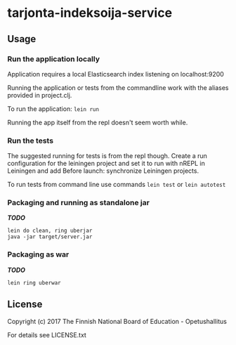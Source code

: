 # tarjonta-indeksoija-service

## Usage

### Run the application locally

Application requires a local Elasticsearch index listening on localhost:9200

Running the application or tests from the commandline work with the aliases provided in
project.clj. 

To run the application: `lein run`

Running the app itself from the repl doesn't seem worth while.


### Run the tests

The suggested running for tests is from the repl though. Create a run configuration for the leiningen 
project and set it to run with nREPL in Leiningen and add Before launch: synchronize Leiningen projects.

To run tests from command line use commands `lein test` or `lein autotest`

### Packaging and running as standalone jar

***TODO***

```
lein do clean, ring uberjar
java -jar target/server.jar
```

### Packaging as war

***TODO***

`lein ring uberwar`

## License

Copyright (c) 2017 The Finnish National Board of Education - Opetushallitus

For details see LICENSE.txt